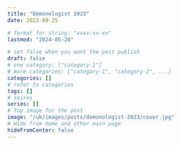 ```yaml
---
title: "Demonologist 2023"
date: 2023-09-25

# format for string: "xxxx-xx-xx"
lastmod: "2024-05-28"

# set false when you want the post publish
draft: false
# one category: ["category-1"]
# more categories: ["category-1", "category-2", ...]
categories: []
# refer to categories
tags: []
# seires
series: []
# Top image for the post
image: "/uk/images/posts/demonologist-2023/cover.jpg"
# Hide from home and other main page
hideFromCenter: false
---
```


<!--more-->